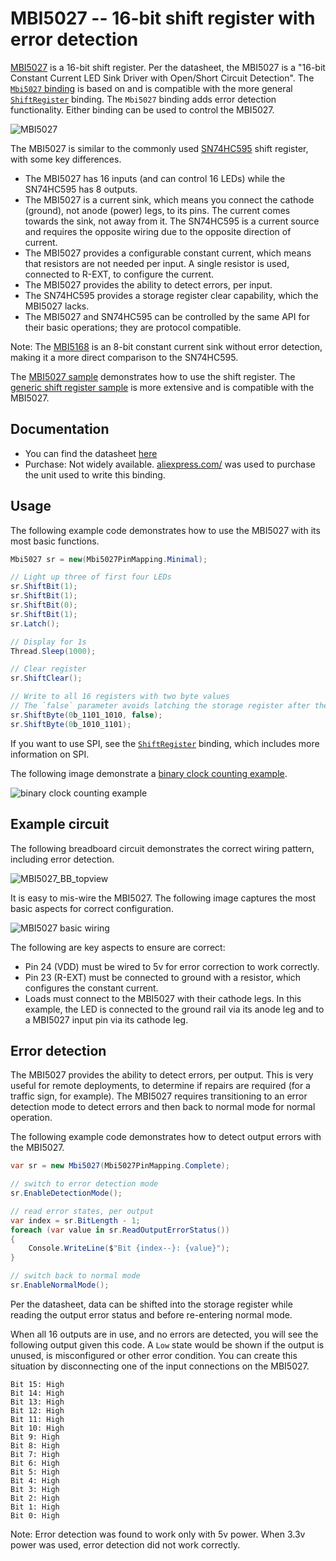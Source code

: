 # MBI5027 -- 16-bit shift register with error detection

[MBI5027](http://archive.fairchip.com/pdf/MACROBLOCK/MBI5027.pdf) is a 16-bit shift register. Per the datasheet, the MBI5027 is a "16-bit Constant Current LED Sink Driver with Open/Short Circuit Detection". The [`Mbi5027` binding](Mbi5027.cs) is based on and is compatible with the more general [`ShiftRegister`](../ShiftRegister/README.md) binding. The `Mbi5027` binding adds error detection functionality. Either binding can be used to control the MBI5027.

![MBI5027](https://user-images.githubusercontent.com/2608468/89208974-4216cd00-d572-11ea-98eb-14a9a9b4614f.png)

The MBI5027 is similar to the commonly used [SN74HC595](../Sn74hc595/README.md) shift register, with some key differences.

- The MBI5027 has 16 inputs (and can control 16 LEDs) while the SN74HC595 has 8 outputs.
- The MBI5027 is a current sink, which means you connect the cathode (ground), not anode (power) legs, to its pins. The current comes towards the sink, not away from it. The SN74HC595 is a current source and requires the opposite wiring due to the opposite direction of current.
- The MBI5027 provides a configurable constant current, which means that resistors are not needed per input. A single resistor is used, connected to R-EXT, to configure the current.
- The MBI5027 provides the ability to detect errors, per input.
- The SN74HC595 provides a storage register clear capability, which the MBI5027 lacks.
- The MBI5027 and SN74HC595 can be controlled by the same API for their basic operations; they are protocol compatible.

Note: The [MBI5168](http://archive.fairchip.com/pdf/MACROBLOCK/MBI5168.pdf) is an 8-bit constant current sink without error detection, making it a more direct comparison to the SN74HC595.

The [MBI5027 sample](samples/README.md) demonstrates how to use the shift register. The [generic shift register sample](../ShiftRegister/samples/README.md) is more extensive and is compatible with the MBI5027.

## Documentation

- You can find the datasheet [here](http://archive.fairchip.com/pdf/MACROBLOCK/MBI5027.pdf)
- Purchase: Not widely available. [aliexpress.com/](https://www.aliexpress.com/) was used to purchase the unit used to write this binding.

## Usage

The following example code demonstrates how to use the MBI5027 with its most basic functions.

```csharp
Mbi5027 sr = new(Mbi5027PinMapping.Minimal);

// Light up three of first four LEDs
sr.ShiftBit(1);
sr.ShiftBit(1);
sr.ShiftBit(0);
sr.ShiftBit(1);
sr.Latch();

// Display for 1s
Thread.Sleep(1000);

// Clear register
sr.ShiftClear();

// Write to all 16 registers with two byte values
// The `false` parameter avoids latching the storage register after the first call to `ShiftByte`
sr.ShiftByte(0b_1101_1010, false);
sr.ShiftByte(0b_1010_1101);
```

If you want to use SPI, see the [`ShiftRegister`](../ShiftRegister/README.md) binding, which includes more information on SPI.

The following image demonstrate a [binary clock counting example](samples/Program.cs).

![binary clock counting example](mbi5027-binary-clock.png)

## Example circuit

The following breadboard circuit demonstrates the correct wiring pattern, including error detection.

![MBI5027_BB_topview](https://user-images.githubusercontent.com/2608468/93656940-22811a00-f9e3-11ea-84db-94615a2e1a2b.png)

It is easy to mis-wire the MBI5027. The following image captures the most basic aspects for correct configuration.

![MBI5027 basic wiring](mbi5027-basic-wiring.png)

The following are key aspects to ensure are correct:

- Pin 24 (VDD) must be wired to 5v for error correction to work correctly.
- Pin 23 (R-EXT) must be connected to ground with a resistor, which configures the constant current.
- Loads must connect to the MBI5027 with their cathode legs. In this example, the LED is connected to the ground rail via its anode leg and to a MBI5027 input pin via its cathode leg.

## Error detection

The MBI5027 provides the ability to detect errors, per output. This is very useful for remote deployments, to determine if repairs are required (for a traffic sign, for example). The MBI5027 requires transitioning to an error detection mode to detect errors and then back to normal mode for normal operation.

The following example code demonstrates how to detect output errors with the MBI5027.

```csharp
var sr = new Mbi5027(Mbi5027PinMapping.Complete);

// switch to error detection mode
sr.EnableDetectionMode();

// read error states, per output
var index = sr.BitLength - 1;
foreach (var value in sr.ReadOutputErrorStatus())
{
    Console.WriteLine($"Bit {index--}: {value}");
}

// switch back to normal mode
sr.EnableNormalMode();
```

Per the datasheet, data can be shifted into the storage register while reading the output error status and before re-entering normal mode.

When all 16 outputs are in use, and no errors are detected, you will see the following output given this code. A `Low` state would be shown if the output is unused, is misconfigured or other error condition. You can create this situation by disconnecting one of the input connections on the MBI5027.

```console
Bit 15: High
Bit 14: High
Bit 13: High
Bit 12: High
Bit 11: High
Bit 10: High
Bit 9: High
Bit 8: High
Bit 7: High
Bit 6: High
Bit 5: High
Bit 4: High
Bit 3: High
Bit 2: High
Bit 1: High
Bit 0: High
```

Note: Error detection was found to work only with 5v power. When 3.3v power was used, error detection did not work correctly.
